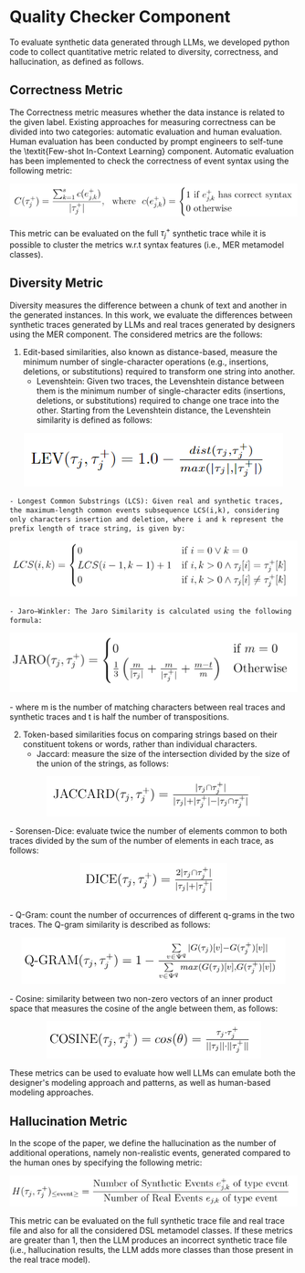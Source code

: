 # Quality Checker Component

To evaluate synthetic data generated through LLMs, we developed python code to collect quantitative metric related to  diversity, correctness, and hallucination, as defined as follows. 

## Correctness Metric

The Correctness metric measures whether the data instance is related to the given label. Existing approaches for measuring correctness can be divided into two categories: automatic evaluation and human evaluation. Human evaluation has been conducted by prompt engineers to self-tune the \textit{Few-shot In-Context Learning} component. Automatic evaluation has been implemented to check the correctness of event syntax using the following metric:

<p align="center">
<img src="formulas/Correct.png">
</p>

This metric can be evaluated on the full $\tau^{+}_{j}$ synthetic trace while it is possible to cluster the metrics w.r.t syntax features (i.e., MER metamodel classes).

## Diversity Metric

Diversity measures the difference between a chunk of text and another in the generated instances. In this work, we evaluate the differences between synthetic traces generated by LLMs and real traces generated by designers using the MER component. The considered metrics are the follows: 


1. Edit-based similarities, also known as distance-based, measure the minimum number of single-character operations (e.g., insertions, deletions, or substitutions) required to transform one string into another. 
    - Levenshtein: Given two traces, the Levenshtein distance between them is the minimum number of single-character edits (insertions, deletions, or substitutions) required to change one trace into the other. Starting from the Levenshtein distance, the Levenshtein similarity is defined as follows:

<p align="center">
<img src="formulas/LEV.png">
</p>

    - Longest Common Substrings (LCS): Given real and synthetic traces, the maximum-length common events subsequence LCS(i,k), considering only characters insertion and deletion, where i and k represent the prefix length of trace string, is given by:

<p align="center">
<img src="formulas/LCS.png">
</p>

    - Jaro–Winkler: The Jaro Similarity is calculated using the following formula:
<p align="center">
<img src="formulas/jaro.png">
</p>
    - where m is the number of matching characters between real traces and synthetic traces and t is half the number of transpositions.
    
2. Token-based similarities focus on comparing strings based on their constituent tokens or words, rather than individual characters. 
    - Jaccard: measure the size of the intersection divided by the size of the union of the strings, as follows:
<p align="center">
<img src="formulas/Jaccard.png">
</p>
    - Sorensen-Dice: evaluate twice the number of elements common to both traces divided by the sum of the number of elements in each trace, as follows:
<p align="center">
<img src="formulas/DICE.png">
</p>
    - Q-Gram: count the number of occurrences of different q-grams in the two traces. The Q-gram similarity is described as follows:
<p align="center">
<img src="formulas/Q-GRAM.png">
</p>
    - Cosine: similarity between two non-zero vectors of an inner product space that measures the cosine of the angle between them, as follows:
<p align="center">
<img src="formulas/COSINE.png">
</p>

These metrics can be used to evaluate how well LLMs can emulate both the designer's modeling approach and patterns, as well as human-based modeling approaches.

## Hallucination Metric

In the scope of the paper, we define the hallucination as the number of additional operations, namely non-realistic events, generated compared to the human ones by specifying the following metric:
<p align="center">
<img src="formulas/H.png">
</p>
This metric can be evaluated on the full synthetic trace file and real trace file and also for all the considered DSL metamodel classes. If these metrics are greater than 1, then the LLM produces an incorrect synthetic trace file (i.e., hallucination results, the LLM adds more classes than those present in the real trace model).

